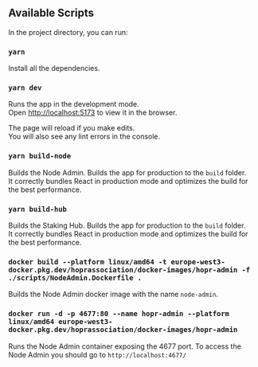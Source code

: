 ## Available Scripts

In the project directory, you can run:

### `yarn`

Install all the dependencies.

### `yarn dev`

Runs the app in the development mode.\
Open [http://localhost:5173](http://localhost:5173) to view it in the browser.

The page will reload if you make edits.\
You will also see any lint errors in the console.

### `yarn build-node`

Builds the Node Admin.
Builds the app for production to the `build` folder.\
It correctly bundles React in production mode and optimizes the build for the best performance.


### `yarn build-hub`

Builds the Staking Hub.
Builds the app for production to the `build` folder.\
It correctly bundles React in production mode and optimizes the build for the best performance.



### `docker build --platform linux/amd64 -t europe-west3-docker.pkg.dev/hoprassociation/docker-images/hopr-admin -f ./scripts/NodeAdmin.Dockerfile .`

Builds the Node Admin docker image with the name `node-admin`.

### `docker run -d -p 4677:80 --name hopr-admin --platform linux/amd64 europe-west3-docker.pkg.dev/hoprassociation/docker-images/hopr-admin`

Runs the Node Admin container exposing the 4677 port.
To access the Node Admin you should go to `http://localhost:4677/`
